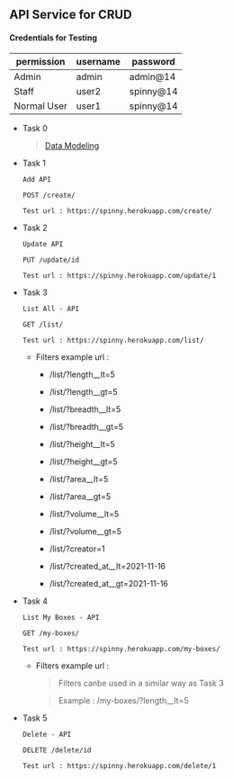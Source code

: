 ## API Service for CRUD 

  #### Credentials for Testing

  permission | username | password
  -----------|----------|----------
  Admin      |  admin   | admin@14
  Staff      |  user2   | spinny@14
  Normal User|  user1   | spinny@14

* Task 0

  > [Data Modeling](https://github.com/prakhar1144/Spinny-Task/blob/master/storeapp/models.py)


* Task 1 

  ```
  Add API

  POST /create/

  Test url : https://spinny.herokuapp.com/create/
  ```
* Task 2

  ```
  Update API
  
  PUT /update/id
  
  Test url : https://spinny.herokuapp.com/update/1
  ```
* Task 3

  ```
  List All - API
  
  GET /list/

  Test url : https://spinny.herokuapp.com/list/
  ```
  * Filters example url : 
    * /list/?length__lt=5
    * /list/?length__gt=5

    * /list/?breadth__lt=5
    * /list/?breadth__gt=5

    * /list/?height__lt=5
    * /list/?height__gt=5

    * /list/?area__lt=5
    * /list/?area__gt=5

    * /list/?volume__lt=5
    * /list/?volume__gt=5

    * /list/?creator=1

    * /list/?created_at__lt=2021-11-16
    * /list/?created_at__gt=2021-11-16

* Task 4

  ```
  List My Boxes - API
  
  GET /my-boxes/

  Test url : https://spinny.herokuapp.com/my-boxes/
  ```
  * Filters example url :
    > Filters canbe used in a similar way as Task 3
    
    > Example : /my-boxes/?length__lt=5
 
* Task 5

  ```
  Delete - API
  
  DELETE /delete/id

  Test url : https://spinny.herokuapp.com/delete/1
  ```
